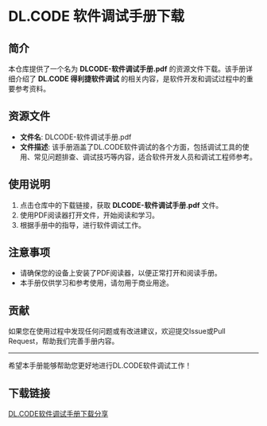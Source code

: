 # DL.CODE 软件调试手册下载

## 简介

本仓库提供了一个名为 **DLCODE-软件调试手册.pdf** 的资源文件下载。该手册详细介绍了 **DL.CODE 得利捷软件调试** 的相关内容，是软件开发和调试过程中的重要参考资料。

## 资源文件

- **文件名**: DLCODE-软件调试手册.pdf
- **文件描述**: 该手册涵盖了DL.CODE软件调试的各个方面，包括调试工具的使用、常见问题排查、调试技巧等内容，适合软件开发人员和调试工程师参考。

## 使用说明

1. 点击仓库中的下载链接，获取 **DLCODE-软件调试手册.pdf** 文件。
2. 使用PDF阅读器打开文件，开始阅读和学习。
3. 根据手册中的指导，进行软件调试工作。

## 注意事项

- 请确保您的设备上安装了PDF阅读器，以便正常打开和阅读手册。
- 本手册仅供学习和参考使用，请勿用于商业用途。

## 贡献

如果您在使用过程中发现任何问题或有改进建议，欢迎提交Issue或Pull Request，帮助我们完善手册内容。

---

希望本手册能够帮助您更好地进行DL.CODE软件调试工作！

## 下载链接

[DL.CODE软件调试手册下载分享](https://pan.quark.cn/s/e2238902c5da)